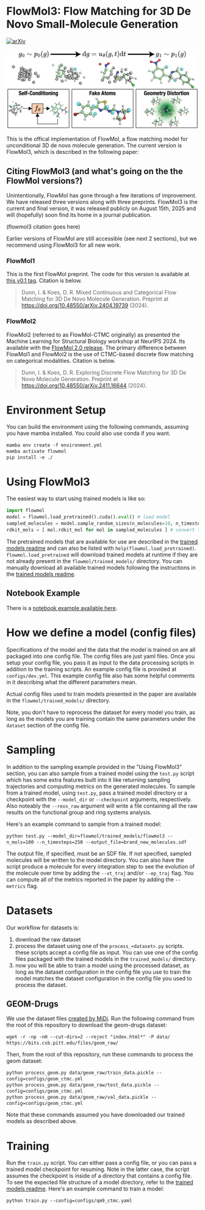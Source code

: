 # FlowMol3: Flow Matching for 3D De Novo Small-Molecule Generation

[![arXiv](https://img.shields.io/badge/arXiv-1234.56789-b31b1b.svg?style=flat)](https://arxiv.org/abs/2411.16644)

![Image](images/ga.png)

This is the offical implementation of FlowMol, a flow matching model for unconditional 3D de novo molecule generation. The current version is FlowMol3, which is described in the following paper:

## Citing FlowMol3 (and what's going on the the FlowMol versions?)

Unintentionally, FlowMol has gone through a few iterations of improvement. We have released three versions along with three preprints. FlowMol3 is the current and final version, it was released publicly on August 15th, 2025 and will (hopefully) soon find its home in a journal publication.

(flowmol3 citation goes here)

Earlier versions of FlowMol are still accessible (see next 2 sections), but we recommend using FlowMol3 for all new work.

### FlowMol1

This is the first FlowMol preprint. The code for this version is available at [this v0.1 tag](https://github.com/Dunni3/FlowMol/releases/tag/v0.1). Citation is below.

> Dunn, I. & Koes, D. R. Mixed Continuous and Categorical Flow Matching for 3D De Novo Molecule Generation. Preprint at https://doi.org/10.48550/arXiv.2404.19739 (2024).

### FlowMol2

FlowMol2 (referred to as FlowMol-CTMC originally) as presented the Machine Learning for Structural Biology workshop at NeurIPS 2024. Its available with the [FlowMol 2.0 release](https://github.com/Dunni3/FlowMol/releases/tag/v2.0). The primary difference between FlowMol1 and FlowMol2 is the use of CTMC-based discrete flow matching on categorical modalities. Citation is below.

> Dunn, I. & Koes, D. R. Exploring Discrete Flow Matching for 3D De Novo Molecule Generation. Preprint at https://doi.org/10.48550/arXiv.2411.16644 (2024).

# Environment Setup

You can build the environment using the following commands, assuming you have mamba installed. You could also use conda if you want.

```console
mamba env create -f environment.yml
mamba activate flowmol
pip install -e ./
```

# Using FlowMol3

The easiest way to start using trained models is like so:

```python
import flowmol
model = flowmol.load_pretrained().cuda().eval() # load model
sampled_molecules = model.sample_random_sizes(n_molecules=10, n_timesteps=250) # sample molecules
rdkit_mols = [ mol.rdkit_mol for mol in sampled_molecules ] # convert to rdkit molecules
```

The pretrained models that are available for use are described in the [trained models readme](flowmol/trained_models/readme.md) and can also be listed with `help(flowmol.load_pretrained)`. `flowmol.load_pretrained` will download trained models at runtime if they are not already present in the `flowmol/trained_models/` directory. You can manually download all available trained models following the instructions in the [trained models readme](flowmol/trained_models/readme.md).

## Notebook Example

There is a [notebook example available here](examples/flowmol_demo.ipynb).


# How we define a model (config files)

Specifications of the model and the data that the model is trained on are all packaged into one config file. The config files are just yaml files. Once you setup your config file, you pass it as input to the data processing scripts in addition to the training scripts. An example config file is provided at `configs/dev.yml`. This example config file also has some helpful comments in it describing what the different parameters mean.

Actual config files used to train models presented in the paper are available in the `flowmol/trained_models/` directory.

Note, you don't have to reprocess the dataset for every model you train, as long as the models you are training contain the same parameters under the `dataset` section of the config file. 

# Sampling
In addition to the sampling example provided in the "Using FlowMol3" section, you can also sample from a trained model using the `test.py` script which has some extra features built into it like returning sampling trajectories and computing metrics on the generated molecules. To sample from a trained model, using `test.py`, pass a trained model directory or a checkpoint with the `--model_dir` or `--checkpoint` arguments, respectively. Also noteably the `--reos_raw` argument will write a file containing all the raw results on the functional group and ring systems analysis.

Here's an example command to sample from a trained model:

```console
python test.py --model_dir=flowmol/trained_models/flowmol3 --n_mols=100 --n_timesteps=250 --output_file=brand_new_molecules.sdf
```

The output file, if specified, must be an SDF file. If not specified, sampled molecules will be written to the model directory. You can also have the script produce a molecule for every integration step to see the evolution of the molecule over time by adding the `--xt_traj` and/or `--ep_traj` flag. You can compute all of the metrics reported in the paper by adding the `--metrics` flag.

# Datasets

Our workflow for datasets is:
1. download the raw dataset
2. process the dataset using one of the `process_<dataset>.py` scripts. these scripts accept a config file as input. You can use one of the config files packaged with the trained models in the `trained_models/` directory.
3. now you will be able to train a model using the processed dataset, as long as the dataset configuration in the config file you use to train the model matches the dataset configuration in the config file you used to process the dataset.

<!-- ## QM9

Starting from the root of this repository, run these commands to download the raw qm9 dataset:
```console
mkdir data/qm9_raw
cd data/qm9_raw
wget https://deepchemdata.s3-us-west-1.amazonaws.com/datasets/molnet_publish/qm9.zip
wget -O uncharacterized.txt https://ndownloader.figshare.com/files/3195404
unzip qm9.zip
```

You can run this command to process the qm9 dataset:
```console
python process_qm9.py --config=configs/qm9_ctmc.yaml
``` -->

## GEOM-Drugs

We use the dataset files [created by MiDi](https://github.com/cvignac/MiDi). Run the following command from the root of this repository to download the geom-drugs dataset:

```console
wget -r -np -nH --cut-dirs=2 --reject "index.html*" -P data/ https://bits.csb.pitt.edu/files/geom_raw/
```

Then, from the root of this repository, run these commands to process the geom dataset:


```console
python process_geom.py data/geom_raw/train_data.pickle --config=configs/geom_ctmc.yml
python process_geom.py data/geom_raw/test_data.pickle --config=configs/geom_ctmc.yml
python process_geom.py data/geom_raw/val_data.pickle --config=configs/geom_ctmc.yml
```

Note that these commands assumed you have downloaded our trained models as described above.

# Training

Run the `train.py` script. You can either pass a config file, or you can pass a trained model checkpoint for resuming. Note in the latter case, the script assumes the checkpoint is inside of a directory that contains a config file. To see the expected file structure of a model directory, refer to the [trained models readme](flowmol/trained_models/readme.md). Here's an example command to train a model:

```console
python train.py --config=configs/qm9_ctmc.yaml
```
